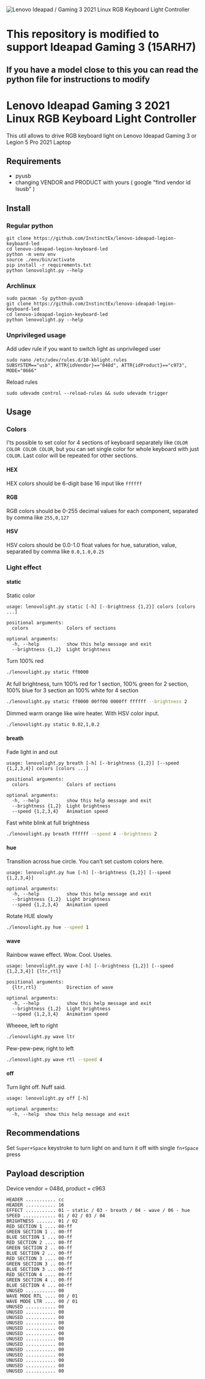 ![Lenovo Ideapad / Gaming 3 2021 Linux RGB Keyboard Light Controller](https://i.imgur.com/FhBMS9W.jpg)

# This repository is modified to support Ideapad Gaming 3 (15ARH7)
## If you have a model close to this you can read the python file for instructions to modify

# Lenovo Ideapad Gaming 3 2021 Linux RGB Keyboard Light Controller

This util allows to drive RGB keyboard light on Lenovo Ideapad Gaming 3 or Legion 5 Pro 2021 Laptop

## Requirements

* pyusb
* changing VENDOR and PRODUCT with yours ( google "find vendor id lsusb" )

## Install

### Regular python
```
git clone https://github.com/InstinctEx/lenovo-ideapad-legion-keyboard-led
cd lenovo-ideapad-legion-keyboard-led
python -m venv env
source ./env/bin/activate
pip install -r requirements.txt
python lenovolight.py --help
```

### Archlinux
```
sudo pacman -Sy python-pyusb
git clone https://github.com/InstinctEx/lenovo-ideapad-legion-keyboard-led
cd lenovo-ideapad-legion-keyboard-led
python lenovolight.py --help
```

### Unprivileged usage

Add udev rule if you want to switch light as unprivileged user
```
sudo nano /etc/udev/rules.d/10-kblight.rules
SUBSYSTEM=="usb", ATTR{idVendor}=="048d", ATTR{idProduct}=="c973", MODE="0666"
```

Reload rules
```
sudo udevadm control --reload-rules && sudo udevadm trigger
```

## Usage

### Colors

I'ts possible to set color for 4 sections of keyboard separately like `COLOR COLOR COLOR COLOR`, but you can set single color for whole keyboard with just `COLOR`. Last color will be repeated for other sections.

#### HEX
HEX colors should be 6-digit base 16 input like `ffffff`

#### RGB
RGB colors should be 0-255 decimal values for each component, separated by comma like `255,0,127`

#### HSV
HSV colors should be 0.0-1.0 float values for hue, saturation, value, separated by comma like `0.0,1.0,0.25`

### Light effect

#### statiс
Static color

```
usage: lenovolight.py static [-h] [--brightness {1,2}] colors [colors ...]

positional arguments:
  colors              Colors of sections

optional arguments:
  -h, --help          show this help message and exit
  --brightness {1,2}  Light brightness
```

Turn 100% red
```sh
./lenovolight.py static ff0000
```

At full brightness, turn 100% red for 1 section, 100% green for 2 section, 100% blue for 3 section an 100% white for 4 section
```sh
./lenovolight.py static ff0000 00ff00 0000ff ffffff --brightness 2
```

Dimmed warm orange like wire heater. With HSV color input.
```sh
./lenovolight.py static 0.02,1,0.2
```

#### breath
Fade light in and out
```
usage: lenovolight.py breath [-h] [--brightness {1,2}] [--speed {1,2,3,4}] colors [colors ...]

positional arguments:
  colors              Colors of sections

optional arguments:
  -h, --help          show this help message and exit
  --brightness {1,2}  Light brightness
  --speed {1,2,3,4}   Animation speed
```

Fast white blink at full brightness
```sh
./lenovolight.py breath ffffff --speed 4 --brightness 2
```

#### hue
Transition across hue circle. You can't set custom colors here.
```
usage: lenovolight.py hue [-h] [--brightness {1,2}] [--speed {1,2,3,4}]

optional arguments:
  -h, --help          show this help message and exit
  --brightness {1,2}  Light brightness
  --speed {1,2,3,4}   Animation speed
```

Rotate HUE slowly
```sh
./lenovolight.py hue --speed 1
```


#### wave
Rainbow wawe effect. Wow. Cool. Useles.
```
usage: lenovolight.py wave [-h] [--brightness {1,2}] [--speed {1,2,3,4}] {ltr,rtl}

positional arguments:
  {ltr,rtl}           Direction of wave

optional arguments:
  -h, --help          show this help message and exit
  --brightness {1,2}  Light brightness
  --speed {1,2,3,4}   Animation speed
```

Wheeee, left to right
```sh
./lenovolight.py wave ltr
```

Pew-pew-pew, right to left
```sh
./lenovolight.py wave rtl --speed 4
```

#### off
Turn light off. Nuff said.
```
usage: lenovolight.py off [-h]

optional arguments:
  -h, --help  show this help message and exit
```


## Recommendations
Set `Super+Space` keystroke to turn light on and turn it off with single `fn+Space` press

## Payload description
Device vendor = 048d, product = c963

```
HEADER ........... cc
HEADER ........... 16
EFFECT ........... 01 - static / 03 - breath / 04 - wave / 06 - hue
SPEED ............ 01 / 02 / 03 / 04
BRIGHTNESS ....... 01 / 02
RED SECTION 1 .... 00-ff
GREEN SECTION 1 .. 00-ff
BLUE SECTION 1 ... 00-ff
RED SECTION 2 .... 00-ff
GREEN SECTION 2 .. 00-ff
BLUE SECTION 2 ... 00-ff
RED SECTION 3 .... 00-ff
GREEN SECTION 3 .. 00-ff
BLUE SECTION 3 ... 00-ff
RED SECTION 4 .... 00-ff
GREEN SECTION 4 .. 00-ff
BLUE SECTION 4 ... 00-ff
UNUSED ........... 00
WAVE MODE RTL .... 00 / 01
WAVE MODE LTR .... 00 / 01
UNUSED ........... 00
UNUSED ........... 00
UNUSED ........... 00
UNUSED ........... 00
UNUSED ........... 00
UNUSED ........... 00
UNUSED ........... 00
UNUSED ........... 00
UNUSED ........... 00
UNUSED ........... 00
UNUSED ........... 00
UNUSED ........... 00
UNUSED ........... 00
```
